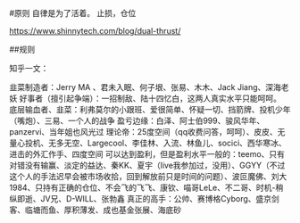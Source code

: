 #原则
自律是为了活着。
止损，仓位

https://www.shinnytech.com/blog/dual-thrust/

##规则



























知乎一文：

韭菜制造者：Jerry MA 、君未入眠、何子垠、张易、木木、Jack Jiang、深海老妖
好事者（擅引起争端）：一招制敌、陆十四忆白，这两人真实水平只能呵呵。
底层输血者、韭菜：利弗莫尔的小跟班、爱很简单、怀疑一切、挡箭牌、投机少年（嘴炮）、三易、一个人的战争
盈亏边缘：白泽、阿士伯999、骏风华年、panzervi、当年姐也风光过
理论帝：25度空间（qq收费问答，呵呵）、皮皮、无量心投机、无多无空、Largecool、李佳林、入流、林鱼儿、socici、西华寒冰、进击的外汇作手、四度空间
可以达到盈利，但是盈利水平一般的：teemo、只有对错没有输赢、淡定的益达、秦KK、夏宇（live我参加过，没用）、GGYY（不过这个人的手法迟早会被市场收拾，回到解放前只是时间的问题）、波叵魔佛、刘大1984、只持有正确的仓位、不会飞的飞飞、康钦、喵哥LeLe、不二哥、时机-稍纵即逝、JV兄、D-WILL、张勃鑫
真正的高手：公帅、赛博格Cyborg、盛京剑客、临塘而鱼、厚积薄发、成也基金张展、海底砂
